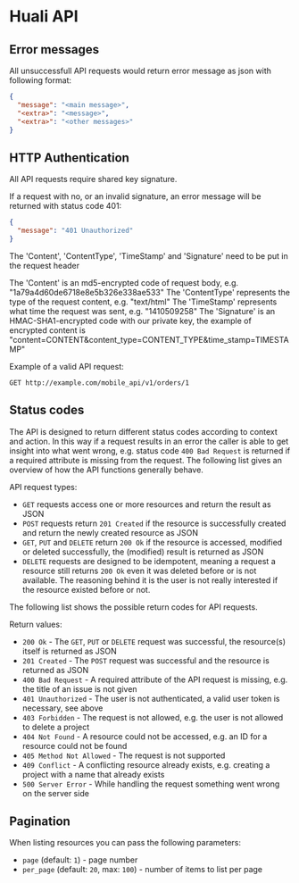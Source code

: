 # Huali API

## Error messages

All unsuccessfull API requests would return error message as json with following format:

```json
{
  "message": "<main message>",
  "<extra>": "<message>",
  "<extra>": "<other messages>"
}
```

## HTTP Authentication

All API requests require shared key signature. 

If a request with no, or an invalid signature, an error message will be returned with status code 401:

```json
{
  "message": "401 Unauthorized"
}
```

The 'Content', 'ContentType', 'TimeStamp' and 'Signature' need to be put in the request header

The 'Content' is an md5-encrypted code of request body, e.g. "1a79a4d60de6718e8e5b326e338ae533"
The 'ContentType' represents the type of the request content, e.g. "text/html"
The 'TimeStamp' represents what time the request was sent, e.g. "1410509258"
The 'Signature' is an HMAC-SHA1-encrypted code with our private key, the example of encrypted content is "content=CONTENT&content_type=CONTENT_TYPE&time_stamp=TIMESTAMP"

Example of a valid API request:

```
GET http://example.com/mobile_api/v1/orders/1
```



## Status codes

The API is designed to return different status codes according to context and action. In this way
if a request results in an error the caller is able to get insight into what went wrong, e.g.
status code `400 Bad Request` is returned if a required attribute is missing from the request.
The following list gives an overview of how the API functions generally behave.

API request types:

* `GET` requests access one or more resources and return the result as JSON
* `POST` requests return `201 Created` if the resource is successfully created and return the newly created resource as JSON
* `GET`, `PUT` and `DELETE` return `200 Ok` if the resource is accessed, modified or deleted successfully, the (modified) result is returned as JSON
* `DELETE` requests are designed to be idempotent, meaning a request a resource still returns `200 Ok` even it was deleted before or is not available. The reasoning behind it is the user is not really interested if the resource existed before or not.


The following list shows the possible return codes for API requests.

Return values:

* `200 Ok` - The `GET`, `PUT` or `DELETE` request was successful, the resource(s) itself is returned as JSON
* `201 Created` - The `POST` request was successful and the resource is returned as JSON
* `400 Bad Request` - A required attribute of the API request is missing, e.g. the title of an issue is not given
* `401 Unauthorized` - The user is not authenticated, a valid user token is necessary, see above
* `403 Forbidden` - The request is not allowed, e.g. the user is not allowed to delete a project
* `404 Not Found` - A resource could not be accessed, e.g. an ID for a resource could not be found
* `405 Method Not Allowed` - The request is not supported
* `409 Conflict` - A conflicting resource already exists, e.g. creating a project with a name that already exists
* `500 Server Error` - While handling the request something went wrong on the server side

## Pagination

When listing resources you can pass the following parameters:

+ `page` (default: `1`) - page number
+ `per_page` (default: `20`, max: `100`) - number of items to list per page

